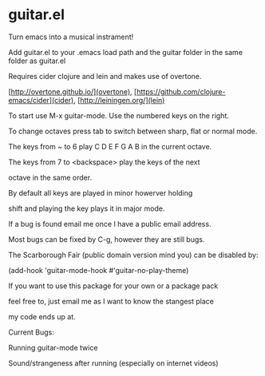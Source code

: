 # guitar.el
Turn emacs into a musical instrament!

Add guitar.el to your .emacs load path and the guitar folder in the same folder as guitar.el

Requires cider clojure and lein and makes use of overtone.

[http://overtone.github.io/](overtone),
[https://github.com/clojure-emacs/cider](cider),
[http://leiningen.org/](lein)

To start use M-x guitar-mode. Use the numbered keys on the right.

To change octaves press tab to switch between sharp, flat or normal mode.

The keys from ~ to 6 play C D E F G A B in the current octave.

The keys from 7 to \<backspace> play the keys of the next

octave in the same order.

By default all keys are played in minor howerver holding

shift and playing the key plays it in major mode.

If a bug is found email me once I have a public email address.

Most bugs can be fixed by C-g, however they are still bugs.

The Scarborough Fair (public domain version mind you) can be disabled by:

(add-hook 'guitar-mode-hook #'guitar-no-play-theme)

If you want to use this package for your own or a package pack

feel free to, just email me as I want to know the stangest place

my code ends up at.

Current Bugs:

Running guitar-mode twice

Sound/strangeness after running
(especially on internet videos)
